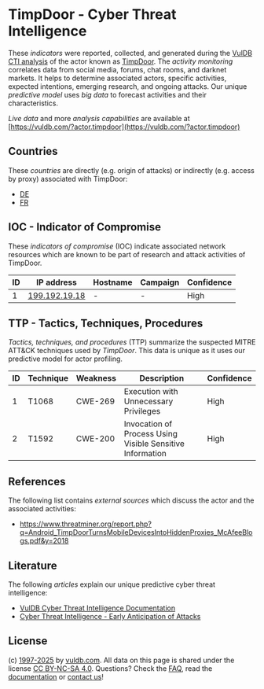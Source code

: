 # TimpDoor - Cyber Threat Intelligence

These _indicators_ were reported, collected, and generated during the [VulDB CTI analysis](https://vuldb.com/?kb.cti) of the actor known as [TimpDoor](https://vuldb.com/?actor.timpdoor). The _activity monitoring_ correlates data from social media, forums, chat rooms, and darknet markets. It helps to determine associated actors, specific activities, expected intentions, emerging research, and ongoing attacks. Our unique _predictive model_ uses _big data_ to forecast activities and their characteristics.

_Live data_ and more _analysis capabilities_ are available at [https://vuldb.com/?actor.timpdoor](https://vuldb.com/?actor.timpdoor)

## Countries

These _countries_ are directly (e.g. origin of attacks) or indirectly (e.g. access by proxy) associated with TimpDoor:

* [DE](https://vuldb.com/?country.de)
* [FR](https://vuldb.com/?country.fr)

## IOC - Indicator of Compromise

These _indicators of compromise_ (IOC) indicate associated network resources which are known to be part of research and attack activities of TimpDoor.

ID | IP address | Hostname | Campaign | Confidence
-- | ---------- | -------- | -------- | ----------
1 | [199.192.19.18](https://vuldb.com/?ip.199.192.19.18) | - | - | High

## TTP - Tactics, Techniques, Procedures

_Tactics, techniques, and procedures_ (TTP) summarize the suspected MITRE ATT&CK techniques used by _TimpDoor_. This data is unique as it uses our predictive model for actor profiling.

ID | Technique | Weakness | Description | Confidence
-- | --------- | -------- | ----------- | ----------
1 | T1068 | CWE-269 | Execution with Unnecessary Privileges | High
2 | T1592 | CWE-200 | Invocation of Process Using Visible Sensitive Information | High

## References

The following list contains _external sources_ which discuss the actor and the associated activities:

* https://www.threatminer.org/report.php?q=Android_TimpDoorTurnsMobileDevicesIntoHiddenProxies_McAfeeBlogs.pdf&y=2018

## Literature

The following _articles_ explain our unique predictive cyber threat intelligence:

* [VulDB Cyber Threat Intelligence Documentation](https://vuldb.com/?kb.cti)
* [Cyber Threat Intelligence - Early Anticipation of Attacks](https://www.scip.ch/en/?labs.20201022)

## License

(c) [1997-2025](https://vuldb.com/?kb.changelog) by [vuldb.com](https://vuldb.com/?kb.about). All data on this page is shared under the license [CC BY-NC-SA 4.0](https://creativecommons.org/licenses/by-nc-sa/4.0/). Questions? Check the [FAQ](https://vuldb.com/?kb.faq), read the [documentation](https://vuldb.com/?kb) or [contact us](https://vuldb.com/?contact)!
